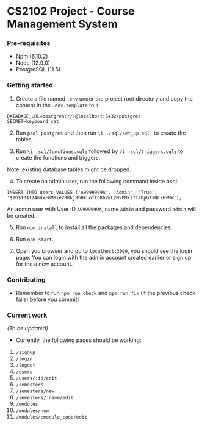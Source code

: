 # CS2102 Project - Course Management System

### Pre-requisites
- Npm (6.10.2)
- Node (12.9.0)
- PostgreSQL (11.5)

### Getting started
1. Create a file named `.env`  under the project root directory and copy the content in the `.env.template` to it.

```
DATABASE_URL=postgres://:@localhost:5432/postgres
SECRET=keyboard cat 
```
<!-- TODO:Write a script to run these commands -->
2. Run `psql postgres` and then run `\i ./sql/set_up.sql;` to create the tables.

3. Run `\i .sql/functions.sql;` followed by `/i .sql/triggers.sql;` to create the functions and triggers.

Note: existing database tables might be dropped.
<!-- TODO:Add to seeds -->
4. To create an admin user, run the following command inside psql:

```
INSERT INTO users VALUES ('A9999999A', 'Admin', 'True', '$2b$10$T24mdVF8M8ie28Rkj8hHkuoftnRbVNLZMvPMkJ7TaOpbfsQC2EvMW');
``` 
  
An admin user with User ID `A9999999A`, name `Admin` and password `admin` will be created.
<!-- TODO:End -->
5. Run `npm install` to install all the packages and dependencies.

6. Run `npm start`.

7. Open you browser and go to `localhost:3000`, you should see 
the login page. You can login with the admin account created earlier or sign up for the a new account.

### Contributing
- Remember to run `npm run check` and `npm run fix` (if the previous check fails) before you commit!

### Current work
*{To be updated}*
- Currently, the following pages should be working:
1. `/signup`
2. `/login`
3. `/logout`
4. `/users`
5. `/users/:id/edit`
6. `/semesters`
7. `/semesters/new`
8. `/semesters/:name/edit`
9. `/modules`
10. `/modules/new`
11. `/modules/:module_code/edit`

